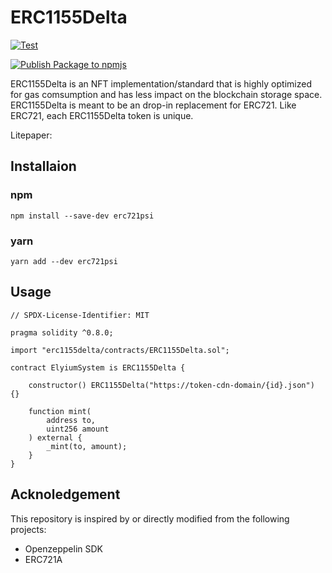 # ERC1155Delta
[![Test](https://github.com/estarriolvetch/ERC1155Delta/actions/workflows/test.yml/badge.svg)](https://github.com/estarriolvetch/ERC1155Delta/actions/workflows/test.yml)

[![Publish Package to npmjs](https://github.com/ctor-lab/ERC1155Delta/actions/workflows/deploy_npm.yml/badge.svg)](https://github.com/ctor-lab/ERC1155Delta/actions/workflows/deploy_npm.yml)



 ERC1155Delta is an NFT implementation/standard that is highly optimized for gas comsumption and has less impact on the blockchain storage space. ERC1155Delta is meant to be an drop-in replacement for ERC721. Like ERC721, each ERC1155Delta token is unique. 

 Litepaper: 


## Installaion
### npm
```
npm install --save-dev erc721psi
```
### yarn
```
yarn add --dev erc721psi
```


## Usage
```solidity
// SPDX-License-Identifier: MIT

pragma solidity ^0.8.0;

import "erc1155delta/contracts/ERC1155Delta.sol";

contract ElyiumSystem is ERC1155Delta {

    constructor() ERC1155Delta("https://token-cdn-domain/{id}.json") {}

    function mint(
        address to,
        uint256 amount
    ) external {
        _mint(to, amount);    
    }
}
```

## Acknoledgement
This repository is inspired by or directly modified from the following projects:
- Openzeppelin SDK
- ERC721A


